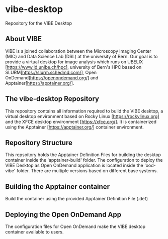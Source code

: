 # vibe-desktop
Repository for the VIBE Desktop

## About VIBE
VIBE is a joined collaboration between the Microscopy Imaging Center (MIC) and Data Science Lab (DSL) at the university of Bern. Our goal is to provide a virtual desktop for image analysis which runs on UBELIX [https://www.id.unibe.ch/hpc], university of Bern's HPC based on SLURM[https://slurm.schedmd.com/], Open OnDemand[https://openondemand.org/] and Apptainer[https://apptainer.org/].

## The vibe-desktop Repository
This repository contains all information required to build the VIBE desktop, a virtual desktop environment based on Rocky Linux [https://rockylinux.org] and the XFCE desktop environment [https://xfce.org/]. It is containerized using the Apptainer [https://apptainer.org/] container environment.

## Repository Structure
This repsoitory holds the Apptainer Definition Files for building the desktop container inside the 'apptainer-build' folder.
The configuration to deploy the VIBE Desktop as Open OnDemand application is located inside the 'ood-vibe' folder. There are multiple versions based on different base systems.

## Building the Apptainer container
Build the container using the provided Apptainer Definition File (.def)

## Deploying the Open OnDemand App
The configuration files for Open OnDemand make the VIBE desktop container available to users.
